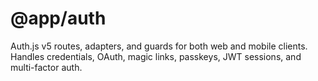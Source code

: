 # @app/auth

Auth.js v5 routes, adapters, and guards for both web and mobile clients. Handles credentials, OAuth, magic links, passkeys, JWT sessions, and multi-factor auth.
